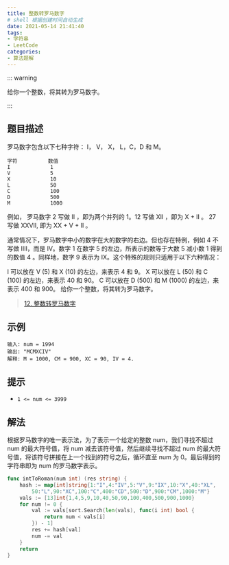 ```yaml
---
title: 整数转罗马数字
# shell 根据创建时间自动生成
date: 2021-05-14 21:41:40
tags:
- 字符串
- LeetCode
categories:
- 算法题解
---
```


::: warning

给你一个整数，将其转为罗马数字。

:::

<!-- more -->

## 题目描述

罗马数字包含以下七种字符： I， V， X， L，C，D 和 M。

```shell
字符          数值
I             1
V             5
X             10
L             50
C             100
D             500
M             1000
```


例如， 罗马数字 2 写做 II ，即为两个并列的 1。12 写做 XII ，即为 X + II 。 27 写做  XXVII, 即为 XX + V + II 。

通常情况下，罗马数字中小的数字在大的数字的右边。但也存在特例，例如 4 不写做 IIII，而是 IV。数字 1 在数字 5 的左边，所表示的数等于大数 5 减小数 1 得到的数值 4 。同样地，数字 9 表示为 IX。这个特殊的规则只适用于以下六种情况：

I 可以放在 V (5) 和 X (10) 的左边，来表示 4 和 9。
X 可以放在 L (50) 和 C (100) 的左边，来表示 40 和 90。 
C 可以放在 D (500) 和 M (1000) 的左边，来表示 400 和 900。
给你一个整数，将其转为罗马数字。

> [12. 整数转罗马数字](https://leetcode-cn.com/problems/integer-to-roman/)



## 示例

```
输入: num = 1994
输出: "MCMXCIV"
解释: M = 1000, CM = 900, XC = 90, IV = 4.
```



## 提示

- `1 <= num <= 3999`

## 解法

根据罗马数字的唯一表示法，为了表示一个给定的整数 num，我们寻找不超过 num 的最大符号值，将 num 减去该符号值，然后继续寻找不超过 num 的最大符号值，将该符号拼接在上一个找到的符号之后，循环直至 num 为 0。最后得到的字符串即为 num 的罗马数字表示。


```go
func intToRoman(num int) (res string) {
    hash := map[int]string{1:"I",4:"IV",5:"V",9:"IX",10:"X",40:"XL",
        50:"L",90:"XC",100:"C",400:"CD",500:"D",900:"CM",1000:"M"}
    vals := [13]int{1,4,5,9,10,40,50,90,100,400,500,900,1000}
    for num != 0 {
        val := vals[sort.Search(len(vals), func(i int) bool { 
            return num < vals[i] 
        }) - 1]
        res += hash[val]
        num -= val
    }
    return 
}
```